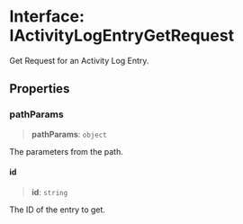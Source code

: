 # Interface: IActivityLogEntryGetRequest

Get Request for an Activity Log Entry.

## Properties

### pathParams

> **pathParams**: `object`

The parameters from the path.

#### id

> **id**: `string`

The ID of the entry to get.
